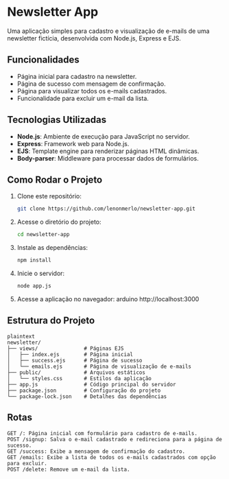 # Newsletter App

Uma aplicação simples para cadastro e visualização de e-mails de uma newsletter fictícia, desenvolvida com Node.js, Express e EJS.

## Funcionalidades

- Página inicial para cadastro na newsletter.
- Página de sucesso com mensagem de confirmação.
- Página para visualizar todos os e-mails cadastrados.
- Funcionalidade para excluir um e-mail da lista.

## Tecnologias Utilizadas

- **Node.js**: Ambiente de execução para JavaScript no servidor.
- **Express**: Framework web para Node.js.
- **EJS**: Template engine para renderizar páginas HTML dinâmicas.
- **Body-parser**: Middleware para processar dados de formulários.

## Como Rodar o Projeto

1. Clone este repositório:
   ```bash
   git clone https://github.com/lenonmerlo/newsletter-app.git

2. Acesse o diretório do projeto:
    ```bash
    cd newsletter-app

3. Instale as dependências:
    ```bash
    npm install

4. Inicie o servidor:
    ```bash
    node app.js

5. Acesse a aplicação no navegador:
    arduino
    http://localhost:3000


## Estrutura do Projeto
    plaintext
    newsletter/
    ├── views/               # Páginas EJS
    │   ├── index.ejs        # Página inicial
    │   ├── success.ejs      # Página de sucesso
    │   └── emails.ejs       # Página de visualização de e-mails
    ├── public/              # Arquivos estáticos
    │   └── styles.css       # Estilos da aplicação
    ├── app.js               # Código principal do servidor
    ├── package.json         # Configuração do projeto
    └── package-lock.json    # Detalhes das dependências

## Rotas
    GET /: Página inicial com formulário para cadastro de e-mails.
    POST /signup: Salva o e-mail cadastrado e redireciona para a página de sucesso.
    GET /success: Exibe a mensagem de confirmação do cadastro.
    GET /emails: Exibe a lista de todos os e-mails cadastrados com opção para excluir.
    POST /delete: Remove um e-mail da lista.